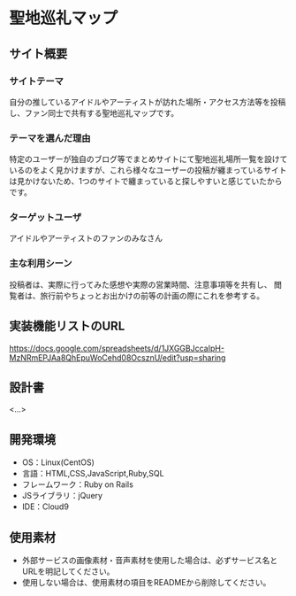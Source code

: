 # 聖地巡礼マップ

## サイト概要
### サイトテーマ
自分の推しているアイドルやアーティストが訪れた場所・アクセス方法等を投稿し、ファン同士で共有する聖地巡礼マップです。

### テーマを選んだ理由
特定のユーザーが独自のブログ等でまとめサイトにて聖地巡礼場所一覧を設けているのをよく見かけますが、これら様々なユーザーの投稿が纏まっているサイトは見かけないため、1つのサイトで纏まっていると探しやすいと感じていたからです。

### ターゲットユーザ
アイドルやアーティストのファンのみなさん

### 主な利用シーン
投稿者は、実際に行ってみた感想や実際の営業時間、注意事項等を共有し、
閲覧者は、旅行前やちょっとお出かけの前等の計画の際にこれを参考する。

## 実装機能リストのURL
https://docs.google.com/spreadsheets/d/1JXGGBJccaIpH-MzNRmEPJAa8QhEpuWoCehd08OcsznU/edit?usp=sharing

## 設計書
<...>

## 開発環境
- OS：Linux(CentOS)
- 言語：HTML,CSS,JavaScript,Ruby,SQL
- フレームワーク：Ruby on Rails
- JSライブラリ：jQuery
- IDE：Cloud9

## 使用素材
- 外部サービスの画像素材・音声素材を使用した場合は、必ずサービス名とURLを明記してください。
- 使用しない場合は、使用素材の項目をREADMEから削除してください。